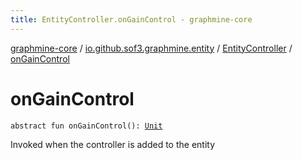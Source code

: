 ```yaml
---
title: EntityController.onGainControl - graphmine-core
---
```


[graphmine-core](../../index.html) / [io.github.sof3.graphmine.entity](../index.html) / [EntityController](index.html) / [onGainControl](./on-gain-control.html)

# onGainControl

`abstract fun onGainControl(): `[`Unit`](https://kotlinlang.org/api/latest/jvm/stdlib/kotlin/-unit/index.html)

Invoked when the controller is added to the entity

